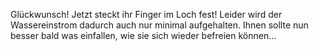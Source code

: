 Glückwunsch! Jetzt steckt ihr Finger im Loch fest! Leider wird der Wassereinstrom dadurch auch nur minimal aufgehalten.
Ihnen sollte nun besser bald was einfallen, wie sie sich wieder befreien können...
